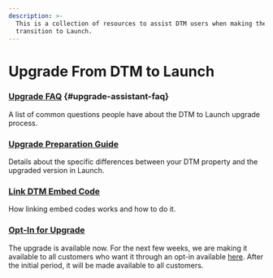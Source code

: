 ```yaml
---
description: >-
  This is a collection of resources to assist DTM users when making the
  transition to Launch.
---
```


# Upgrade From DTM to Launch

### [Upgrade FAQ](upgrade-faq.md) {#upgrade-assistant-faq}

A list of common questions people have about the DTM to Launch upgrade process.

### [Upgrade Preparation Guide](upgrade-preparation-guide.md)

Details about the specific differences between your DTM property and the upgraded version in Launch.[​](upgrade-faq.md)

### [Link DTM Embed Code](link-dtm-embed-code.md)

How linking embed codes works and how to do it.

### [Opt-In for Upgrade](https://adobe.allegiancetech.com/surveys/69K2XN/)

The upgrade is available now.  For the next few weeks, we are making it available to all customers who want it through an opt-in available [here](https://adobe.allegiancetech.com/surveys/69K2XN/).  After the initial period, it will be made available to all customers.

